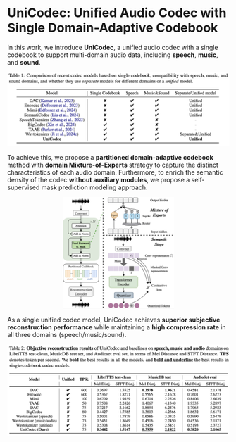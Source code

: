 # UniCodec: Unified Audio Codec with Single Domain-Adaptive Codebook

In this work, we introduce **UniCodec**, a unified audio codec with a single codebook to support multi-domain audio data, including **speech**, **music**, and **sound**. 

![comparison](https://github.com/Jiang-Yidi/UniCodec/blob/main/comparison%20table.png)

To achieve this, we propose a **partitioned domain-adaptive codebook** method with **domain Mixture-of-Experts** strategy to capture the distinct characteristics of each audio domain. Furthermore, to enrich the semantic density of the codec **without auxiliary modules**, we propose a self-supervised mask prediction modeling approach. 

<div align=center>
<img src="https://github.com/Jiang-Yidi/UniCodec/blob/main/overview.png" width="50%">
</div>

As a single unified codec model, UniCodec achieves **superior subjective reconstruction performance** while maintaining a **high compression rate** in all three domains (speech/music/sound).

![main](https://github.com/Jiang-Yidi/UniCodec/blob/main/main%20result.png)

